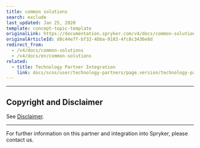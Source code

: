```yaml
---
title: common solutions
search: exclude
last_updated: Jan 25, 2020
template: concept-topic-template
originalLink: https://documentation.spryker.com/v4/docs/common-solutions
originalArticleId: d8c44e7f-bf32-4bba-9103-4fc8c3436e8d
redirect_from:
  - /v4/docs/common-solutions
  - /v4/docs/en/common-solutions
related:
  - title: Technology Partner Integration
    link: docs/scos/user/technology-partners/page.version/technology-partners.html
---
```


---

## Copyright and Disclaimer

See [Disclaimer](https://github.com/spryker/spryker-documentation).

---
For further information on this partner and integration into Spryker, please contact us.

<div class="hubspot-form js-hubspot-form" data-portal-id="2770802" data-form-id="163e11fb-e833-4638-86ae-a2ca4b929a41" id="hubspot-1"></div>

